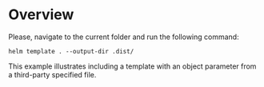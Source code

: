 # Overview

Please, navigate to the current folder and run the following command:

```
helm template . --output-dir .dist/
```

This example illustrates including a template with an object parameter from a third-party specified file.